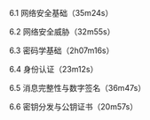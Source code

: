 6.1 网络安全基础（35m24s）

6.2 网络安全威胁（32m55s）

6.3 密码学基础（2h07m16s）

6.4 身份认证（23m12s）

6.5 消息完整性与数字签名（36m47s）

6.6 密钥分发与公钥证书（20m57s）